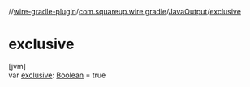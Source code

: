 //[wire-gradle-plugin](../../../index.md)/[com.squareup.wire.gradle](../index.md)/[JavaOutput](index.md)/[exclusive](exclusive.md)

# exclusive

[jvm]\
var [exclusive](exclusive.md): [Boolean](https://kotlinlang.org/api/latest/jvm/stdlib/kotlin/-boolean/index.html) = true
